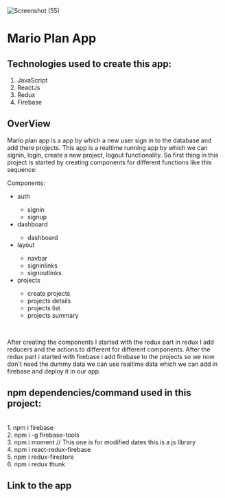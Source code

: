 ![Screenshot (55)](https://user-images.githubusercontent.com/49793696/133067939-839bf39e-46e0-4239-af74-8f1bccf2d075.png)

# Mario Plan App
 
 ## Technologies used to create this app:
 
   1. JavaScript <br>
   2. ReactJs <br>
   3. Redux <br>
   4. Firebase <br>
   
 ## OverView
 
  Mario plan app is a app by which a new user sign in to the database and add there projects. This app is a realtime running app by which we can signin, login, create a new   project, logout functionality. So first thing in this project is started by creating components for different functions like this sequence: <br>
  <p>Components:</p>
  <ul>
   <li>auth</li>
     <ul>
      <li>signin</li>
      <li>signup</li>
     </ul>
   <li>dashboard</li>
     <ul>
      <li>dashboard</li>
     </ul>
   <li>layout</li>
     <ul>
      <li>navbar</li>
      <li>signinlinks</li>
      <li>signoutlinks</li>
     </ul>
   <li>projects</li>
     <ul>
      <li>create projects</li>
      <li>projects details</li>
      <li>projects list</li>
      <li>projects summary</li>
     </ul> 
  </ul>
  <br>
  
  After creating the components I started with the redux part in redux I add reducers and the actions to different for different components. After the redux part i started with firebase i add firebase to the projects so we now don't need the dummy data we can use realtime data which we can add in firebase and deploy it in our app.
  
  ## npm dependencies/command used in this project:
  <br>
  1. npm i firebase<br>
  2. npm i -g firebase-tools <br>
  3. npm i moment // This one is for modified dates this is a js library<br>
  4. npm i react-redux-firebase <br>
  5. npm i redux-firestore <br>
  6. npm i redux thunk <br>


## Link to the app
 
   
